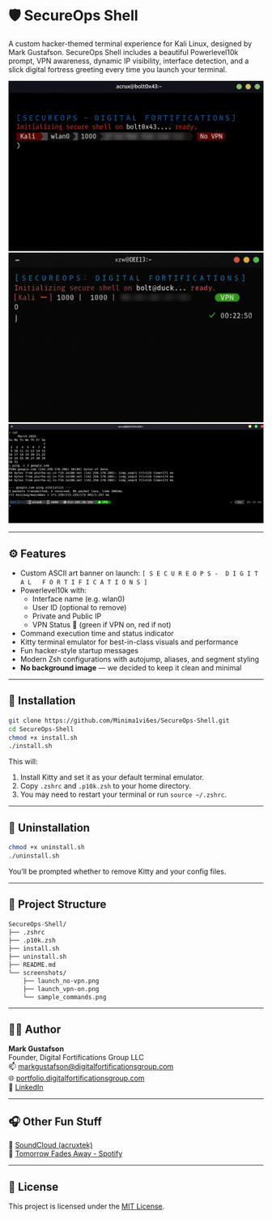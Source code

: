 # 🛡️ SecureOps Shell

A custom hacker-themed terminal experience for Kali Linux, designed by Mark Gustafson. SecureOps Shell includes a beautiful Powerlevel10k prompt, VPN awareness, dynamic IP visibility, interface detection, and a slick digital fortress greeting every time you launch your terminal.

![Launch - VPN Off](screenshots/launch_no-vpn.png)
![Launch - VPN On](screenshots/launch_vpn-on.png)
![Shell in Action](screenshots/terminal_sample_commands.png)

---

## ⚙️ Features

- Custom ASCII art banner on launch: `[ S E C U R E O P S -  D I G I T A L   F O R T I F I C A T I O N S ]`
- Powerlevel10k with:
  - Interface name (e.g. wlan0)
  - User ID (optional to remove)
  - Private and Public IP
  - VPN Status 🔐 (green if VPN on, red if not)
- Command execution time and status indicator
- Kitty terminal emulator for best-in-class visuals and performance
- Fun hacker-style startup messages
- Modern Zsh configurations with autojump, aliases, and segment styling
- **No background image** — we decided to keep it clean and minimal

---

## 🚀 Installation

```bash
git clone https://github.com/Minima1vi6es/SecureOps-Shell.git
cd SecureOps-Shell
chmod +x install.sh
./install.sh
```

This will:

1. Install Kitty and set it as your default terminal emulator.
2. Copy `.zshrc` and `.p10k.zsh` to your home directory.
3. You may need to restart your terminal or run `source ~/.zshrc`.

---

## 🧼 Uninstallation

```bash
chmod +x uninstall.sh
./uninstall.sh
```

You’ll be prompted whether to remove Kitty and your config files.

---

## 📁 Project Structure

```
SecureOps-Shell/
├── .zshrc
├── .p10k.zsh
├── install.sh
├── uninstall.sh
├── README.md
└── screenshots/
    ├── launch_no-vpn.png
    ├── launch_vpn-on.png
    └── sample_commands.png
```

---

## 👨‍💻 Author

**Mark Gustafson**  
Founder, Digital Fortifications Group LLC  
📫 markgustafson@digitalfortificationsgroup.com  
🌐 [portfolio.digitalfortificationsgroup.com](http://portfolio.digitalfortificationsgroup.com)  
🔗 [LinkedIn](https://www.linkedin.com/in/mark-gustafson773)

---

## 🎧 Other Fun Stuff

🎵 [SoundCloud (acruxtek)](https://soundcloud.com/acruxtek)  
🎸 [Tomorrow Fades Away - Spotify](https://open.spotify.com/artist/0luRm1nJFVg9yfSS8jtOME?si=QWHRJ7PQQNiPwQdUHCMhUQ)

---

## 🪪 License

This project is licensed under the [MIT License](https://opensource.org/licenses/MIT).
